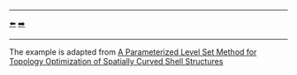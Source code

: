 ***
[⬅️](../034/README.md "Previous example")
[➡️](../036/README.md "Next example")
***

The example is adapted from [A Parameterized Level Set Method for Topology Optimization of Spatially Curved Shell Structures](https://doi.org/10.1016/j.tws.2025.113680)


